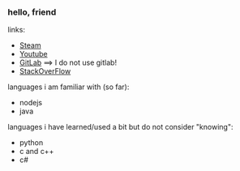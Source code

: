### hello, friend

links:
* [Steam](https://steamcommunity.com/id/nickelulz)
* [Youtube](https://www.youtube.com/channel/UCztEQkBZUKZr7d4QEeKzwoA)
* [GitLab](https://gitlab.com/adimeadozen) ==> I do not use gitlab!
* [StackOverFlow](https://stackoverflow.com/users/14091128/nickel)

languages i am familiar with (so far):
* nodejs
* java

languages i have learned/used a bit but do not consider "knowing":
* python
* c and c++
* c#
